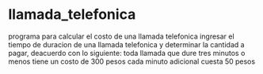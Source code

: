 # llamada_telefonica
programa para calcular el costo de una llamada telefonica 
ingresar el tiempo de duracion de una llamada telefonica y determinar la cantidad a pagar, deacuerdo con lo siguiente:
toda llamada que dure tres minutos o menos tiene un costo de 300 pesos
cada minuto adicional cuesta 50 pesos  